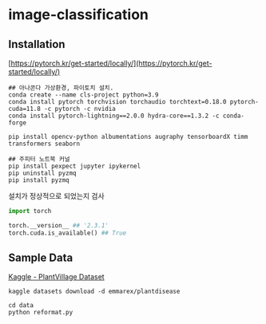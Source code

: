 # image-classification

## Installation

[https://pytorch.kr/get-started/locally/](https://pytorch.kr/get-started/locally/)

    ## 아나콘다 가상환경, 파이토치 설치.
    conda create --name cls-project python=3.9
    conda install pytorch torchvision torchaudio torchtext=0.18.0 pytorch-cuda=11.8 -c pytorch -c nvidia
    conda install pytorch-lightning==2.0.0 hydra-core==1.3.2 -c conda-forge

    pip install opencv-python albumentations augraphy tensorboardX timm transformers seaborn

    ## 주피터 노트북 커널
    pip install pexpect jupyter ipykernel
    pip uninstall pyzmq
    pip install pyzmq

설치가 정상적으로 되었는지 검사

```python
import torch

torch.__version__ ## '2.3.1'
torch.cuda.is_available() ## True
```

## Sample Data

[Kaggle - PlantVillage Dataset](https://www.kaggle.com/datasets/emmarex/plantdisease/data)

    kaggle datasets download -d emmarex/plantdisease
    
    cd data
    python reformat.py